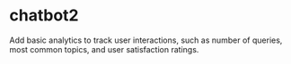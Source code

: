 # chatbot2
Add basic analytics to track user interactions, such as number of queries, most common topics, and user satisfaction ratings.
